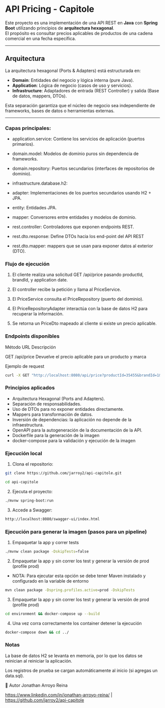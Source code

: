 # API Pricing - Capitole

Este proyecto es una implementación de una API REST en **Java** con **Spring Boot** utilizando principios de **arquitectura hexagonal**.  
El propósito es consultar precios aplicables de productos de una cadena comercial en una fecha específica.

---

## Arquitectura

La arquitectura hexagonal (Ports & Adapters) está estructurada en:

- **Domain**: Entidades del negocio y lógica interna (pure Java).
- **Application**: Lógica de negocio (casos de uso y servicios).
- **Infrastructure**: Adaptadores de entrada (REST Controller) y salida (Base de datos, mappers, DTOs).

Esta separación garantiza que el núcleo de negocio sea independiente de frameworks, bases de datos o herramientas externas.

---


### Capas principales:
- application.service: Contiene los servicios de aplicación (puertos primarios).

- domain.model: Modelos de dominio puros sin dependencia de frameworks.

- domain.repository: Puertos secundarios (interfaces de repositorios de dominio).

- infrastructure.database.h2:

- adapter: Implementaciones de los puertos secundarios usando H2 + JPA.

- entity: Entidades JPA.

- mapper: Conversores entre entidades y modelos de dominio.

- rest.controller: Controladores que exponen endpoints REST.

- rest.dto.response: Define DTOs hacia los end-point del API REST
- rest.dto.mapper: mappers que se usan para exponer datos al exterior (DTO).

### Flujo de ejecución

1. El cliente realiza una solicitud GET /api/price pasando productId, brandId, y application date.

2. El controller recibe la petición y llama al PriceService.

3. El PriceService consulta el PriceRepository (puerto del dominio).

4. El PriceRepositoryAdapter interactúa con la base de datos H2 para recuperar la información.

5. Se retorna un PriceDto mapeado al cliente si existe un precio aplicable.

### Endpoints disponibles

Método	URL	Descripción

GET	/api/price	Devuelve el precio aplicable para un producto y marca

Ejemplo de request

```bash
curl -X GET "http://localhost:8080/api/price?productId=35455&brandId=1&date=2020-06-14T10:00:00"
```

### Principios aplicados

- Arquitectura Hexagonal (Ports and Adapters).
- Separación de responsabilidades.
- Uso de DTOs para no exponer entidades directamente.
- Mappers para transformación de datos.
- Inversión de dependencias: la aplicación no depende de la infraestructura.
- OpenAPI para la autogeneración de la documentación de la API.
- Dockerfile para la generación de la imagen
- docker-compose para la validación y ejecución de la imagen

### Ejecución local

1. Clona el repositorio:

```bash
git clone https://github.com/jarroy2/api-capitole.git

cd api-capitole
```

2. Ejecuta el proyecto:

```bash
./mvnw spring-boot:run
```

3. Accede a Swagger:

```bash
http://localhost:8080/swagger-ui/index.html
```


### Ejecución para generar la imagen (pasos para un pipeline)

1. Empaquetar la app y correr tests
```bash
./mvnw clean package -DskipTests=false
```

2. Empaquetar la app y sin correr los test y generar la versión de prod (profile prod)
- NOTA: Para ejecutar esta opción se debe tener Maven instalado y configurado en la variable de entorno
```bash
mvn clean package -Dspring.profiles.active=prod -DskipTests
```

3. Empaquetar la app y sin correr los test y generar la versión de prod (profile prod)
```bash
cd environment && docker-compose up --build 
```

4. Una vez corra correctamente los container detener la ejecución 
```bash
docker-compose down && cd ../
```

### Notas
La base de datos H2 se levanta en memoria, por lo que los datos se reinician al reiniciar la aplicación.

Los registros de prueba se cargan automáticamente al inicio (si agregas un data.sql).

🙌 Autor
Jonathan Arroyo Reina

https://www.linkedin.com/in/jonathan-arroyo-reina/ | https://github.com/jarroy2/api-capitole